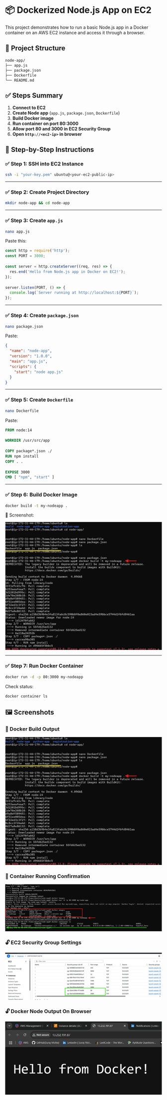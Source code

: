 # 📦 Dockerized Node.js App on EC2

This project demonstrates how to run a basic Node.js app in a Docker container on an AWS EC2 instance and access it through a browser.

## 📁 Project Structure

```
node-app/
├── app.js
├── package.json
├── Dockerfile
└── README.md
```

## ✅ Steps Summary

1. **Connect to EC2**
2. **Create Node app** (`app.js`, `package.json`, `Dockerfile`)
3. **Build Docker image**
4. **Run container on port 80:3000**
5. **Allow port 80 and 3000 in EC2 Security Group**
6. **Open `http://<ec2-ip>` in browser**

## 🔧 Step-by-Step Instructions

### ✅ Step 1: SSH into EC2 Instance

```bash
ssh -i "your-key.pem" ubuntu@<your-ec2-public-ip>
```

---

### ✅ Step 2: Create Project Directory

```bash
mkdir node-app && cd node-app
```

---

### ✅ Step 3: Create `app.js`

```bash
nano app.js
```

Paste this:

```js
const http = require('http');
const PORT = 3000;

const server = http.createServer((req, res) => {
  res.end('Hello from Node.js app in Docker on EC2!');
});

server.listen(PORT, () => {
  console.log(`Server running at http://localhost:${PORT}`);
});
```

---

### ✅ Step 4: Create `package.json`

```bash
nano package.json
```

Paste:

```json
{
  "name": "node-app",
  "version": "1.0.0",
  "main": "app.js",
  "scripts": {
    "start": "node app.js"
  }
}
```

---

### ✅ Step 5: Create `Dockerfile`

```bash
nano Dockerfile
```

Paste:

```Dockerfile
FROM node:14

WORKDIR /usr/src/app

COPY package*.json ./
RUN npm install
COPY . .

EXPOSE 3000
CMD [ "npm", "start" ]
```

---

### ✅ Step 6: Build Docker Image

```bash
docker build -t my-nodeapp .
```

📸 Screenshot:

![Docker Build](./1.jpg)

---

### ✅ Step 7: Run Docker Container

```bash
docker run -d -p 80:3000 my-nodeapp
```

Check status:

```bash
docker container ls
```


## 🖼️ Screenshots

### 🔧 Docker Build Output
![Build Output](./1.jpg)

### 🐳 Container Running Confirmation
![Container Running](./2.jpg)

### 🔓 EC2 Security Group Settings
![Security Group Settings](./3.jpg)

### 🔓 Docker Node Output On Browser 
![Output on Browser](./4.jpg)
